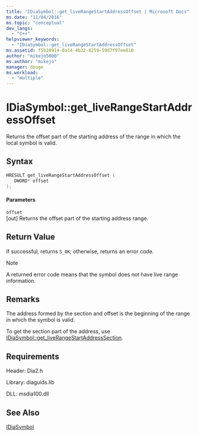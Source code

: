 ```yaml
---
title: "IDiaSymbol::get_liveRangeStartAddressOffset | Microsoft Docs"
ms.date: "11/04/2016"
ms.topic: "conceptual"
dev_langs: 
  - "C++"
helpviewer_keywords: 
  - "IDiaSymbol::get_liveRangeStartAddressOffset"
ms.assetid: f5b28914-0a14-4b22-8259-59d7f97ee610
author: "mikejo5000"
ms.author: "mikejo"
manager: douge
ms.workload: 
  - "multiple"
---
```

# IDiaSymbol::get_liveRangeStartAddressOffset
Returns the offset part of the starting address of the range in which the local symbol is valid.  
  
## Syntax  
  
```C++  
HRESULT get_liveRangeStartAddressOffset (   
   DWORD* offset  
);  
```  
  
#### Parameters  
 `offset`  
 [out] Returns the offset part of the starting address range.  
  
## Return Value  
 If successful, returns `S_OK`; otherwise, returns an error code.  
  
> [!NOTE]
>  A returned error code means that the symbol does not have live range information.  
  
## Remarks  
 The address formed by the section and offset is the beginning of the range in which the symbol is valid.  
  
 To get the section part of the address, use [IDiaSymbol::get_liveRangeStartAddressSection](../../debugger/debug-interface-access/idiasymbol-get-liverangestartaddresssection.md).  
  
## Requirements  
 Header: Dia2.h  
  
 Library: diaguids.lib  
  
 DLL: msdia100.dll  
  
## See Also  
 [IDiaSymbol](../../debugger/debug-interface-access/idiasymbol.md)